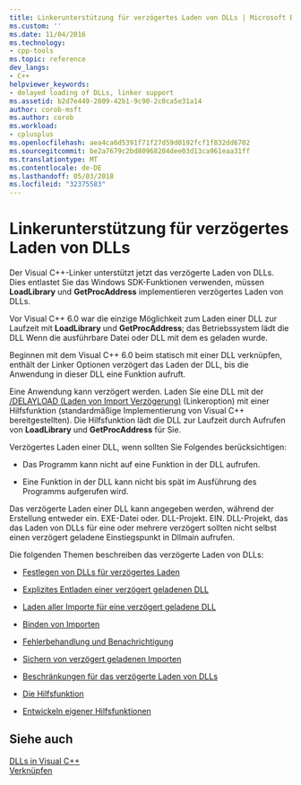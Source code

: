 ```yaml
---
title: Linkerunterstützung für verzögertes Laden von DLLs | Microsoft Docs
ms.custom: ''
ms.date: 11/04/2016
ms.technology:
- cpp-tools
ms.topic: reference
dev_langs:
- C++
helpviewer_keywords:
- delayed loading of DLLs, linker support
ms.assetid: b2d7e449-2809-42b1-9c90-2c0ca5e31a14
author: corob-msft
ms.author: corob
ms.workload:
- cplusplus
ms.openlocfilehash: aea4ca6d5391f71f27d59d0192fcf1f832dd6702
ms.sourcegitcommit: be2a7679c2bd80968204dee03d13ca961eaa31ff
ms.translationtype: MT
ms.contentlocale: de-DE
ms.lasthandoff: 05/03/2018
ms.locfileid: "32375583"
---
```

# <a name="linker-support-for-delay-loaded-dlls"></a>Linkerunterstützung für verzögertes Laden von DLLs
Der Visual C++-Linker unterstützt jetzt das verzögerte Laden von DLLs. Dies entlastet Sie das Windows SDK-Funktionen verwenden, müssen **LoadLibrary** und **GetProcAddress** implementieren verzögertes Laden von DLLs.  
  
 Vor Visual C++ 6.0 war die einzige Möglichkeit zum Laden einer DLL zur Laufzeit mit **LoadLibrary** und **GetProcAddress**; das Betriebssystem lädt die DLL Wenn die ausführbare Datei oder DLL mit dem es geladen wurde.  
  
 Beginnen mit dem Visual C++ 6.0 beim statisch mit einer DLL verknüpfen, enthält der Linker Optionen verzögert das Laden der DLL, bis die Anwendung in dieser DLL eine Funktion aufruft.  
  
 Eine Anwendung kann verzögert werden. Laden Sie eine DLL mit der [/DELAYLOAD (Laden von Import Verzögerung)](../../build/reference/delayload-delay-load-import.md) (Linkeroption) mit einer Hilfsfunktion (standardmäßige Implementierung von Visual C++ bereitgestellten). Die Hilfsfunktion lädt die DLL zur Laufzeit durch Aufrufen von **LoadLibrary** und **GetProcAddress** für Sie.  
  
 Verzögertes Laden einer DLL, wenn sollten Sie Folgendes berücksichtigen:  
  
-   Das Programm kann nicht auf eine Funktion in der DLL aufrufen.  
  
-   Eine Funktion in der DLL kann nicht bis spät im Ausführung des Programms aufgerufen wird.  
  
 Das verzögerte Laden einer DLL kann angegeben werden, während der Erstellung entweder ein. EXE-Datei oder. DLL-Projekt. EIN. DLL-Projekt, das das Laden von DLLs für eine oder mehrere verzögert sollten nicht selbst einen verzögert geladene Einstiegspunkt in Dllmain aufrufen.  
  
 Die folgenden Themen beschreiben das verzögerte Laden von DLLs:  
  
-   [Festlegen von DLLs für verzögertes Laden](../../build/reference/specifying-dlls-to-delay-load.md)  
  
-   [Explizites Entladen einer verzögert geladenen DLL](../../build/reference/explicitly-unloading-a-delay-loaded-dll.md)  
  
-   [Laden aller Importe für eine verzögert geladene DLL](../../build/reference/loading-all-imports-for-a-delay-loaded-dll.md)  
  
-   [Binden von Importen](../../build/reference/binding-imports.md)  
  
-   [Fehlerbehandlung und Benachrichtigung](../../build/reference/error-handling-and-notification.md)  
  
-   [Sichern von verzögert geladenen Importen](../../build/reference/dumping-delay-loaded-imports.md)  
  
-   [Beschränkungen für das verzögerte Laden von DLLs](../../build/reference/constraints-of-delay-loading-dlls.md)  
  
-   [Die Hilfsfunktion](understanding-the-helper-function.md)  
  
-   [Entwickeln eigener Hilfsfunktionen](../../build/reference/developing-your-own-helper-function.md)  
  
## <a name="see-also"></a>Siehe auch  
 [DLLs in Visual C++](../../build/dlls-in-visual-cpp.md)   
 [Verknüpfen](../../build/reference/linking.md)